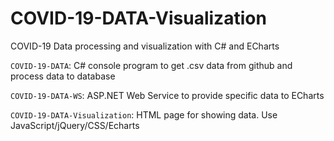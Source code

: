 # COVID-19-DATA-Visualization
COVID-19 Data processing and visualization with C# and ECharts

`COVID-19-DATA`: C# console program to get .csv data from github and process data to database

`COVID-19-DATA-WS`: ASP.NET Web Service to provide specific data to ECharts

`COVID-19-DATA-Visualization`: HTML page for showing data. Use JavaScript/jQuery/CSS/Echarts
